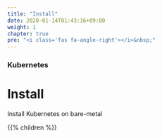 ```yaml
---
title: "Install"
date: 2020-01-14T01:43:16+09:00
weight: 1
chapter: true
pre: "<i class='fas fa-angle-right'></i>&nbsp;"
---
```


### Kubernetes

# Install

Install Kubernetes on bare-metal

{{% children %}}

